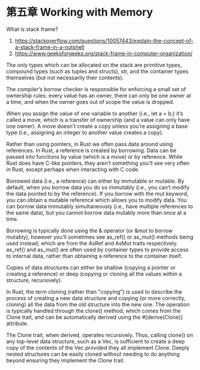 # 第五章 Working with Memory

What is stack frame?

1. https://stackoverflow.com/questions/10057443/explain-the-concept-of-a-stack-frame-in-a-nutshell
2. https://www.geeksforgeeks.org/stack-frame-in-computer-organization/

The only types which can be allocated on the stack are primitive types, compound types (such as
tuples and structs), str, and the container types themselves (but not necessarily their contents).

The compiler’s borrow checker is responsible for enforcing a small set of
ownership rules: every value has an owner, there can only be one owner at a time, and when the
owner goes out of scope the value is dropped.

When you assign the value of one variable to another
(i.e., let a = b;) it’s called a move, which is a transfer of ownership (and a value can only
have one owner). A move doesn’t create a copy unless you’re assigning a base type (i.e.,
assigning an integer to another value creates a copy).

Rather than using pointers, in Rust we often pass data around using references. In Rust, a
reference is created by borrowing. Data can be passed into functions by value (which is a move)
or by reference. While Rust does have C-like pointers, they aren’t something you’ll see very
often in Rust, except perhaps when interacting with C code.

Borrowed data (i.e., a reference) can either by immutable or mutable. By default, when you
borrow data you do so immutably (i.e., you can’t modify the data pointed to by the reference). If
you borrow with the mut keyword, you can obtain a mutable reference which allows you to
modify data. You can borrow data immutably simultaneously (i.e., have multiple references to
the same data), but you cannot borrow data mutably more than once at a time.

Borrowing is typically done using the & operator (or &mut to borrow mutably), however you’ll
sometimes see as_ref() or as_mut() methods being used instead, which are from the AsRef
and AsMut traits respectively. as_ref() and as_mut() are often used by container types to 
provide access to internal data, rather than obtaining a reference to the container itself.

Copies of data structures can either be shallow (copying a pointer or creating a reference) or deep
(copying or cloning all the values within a structure, recursively).

In Rust, the term cloning (rather than "copying") is used to describe the process of creating a new
data structure and copying (or more correctly, cloning) all the data from the old structure into the
new one. The operation is typically handled through the clone() method, which comes from the
Clone trait, and can be automatically derived using the #[derive(Clone)] attribute.

The Clone trait, when derived, operates recursively. Thus, calling clone() on any top-level data
structure, such as a Vec, is sufficient to create a deep copy of the contents of the Vec provided
they all implement Clone. Deeply nested structures can be easily cloned without needing to do
anything beyond ensuring they implement the Clone trait.

